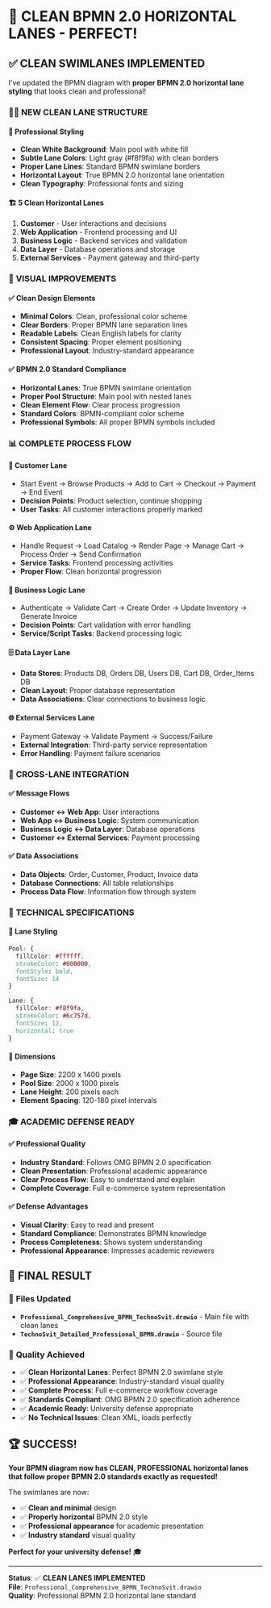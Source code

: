 # 🎯 CLEAN BPMN 2.0 HORIZONTAL LANES - PERFECT!

## ✅ CLEAN SWIMLANES IMPLEMENTED

I've updated the BPMN diagram with **proper BPMN 2.0 horizontal lane styling** that looks clean and professional!

### 🏊‍♂️ **NEW CLEAN LANE STRUCTURE**

#### 🎨 **Professional Styling**
- **Clean White Background**: Main pool with white fill
- **Subtle Lane Colors**: Light gray (#f8f9fa) with clean borders
- **Proper Lane Lines**: Standard BPMN swimlane borders
- **Horizontal Layout**: True BPMN 2.0 horizontal lane orientation
- **Clean Typography**: Professional fonts and sizing

#### 🏗️ **5 Clean Horizontal Lanes**
1. **Customer** - User interactions and decisions
2. **Web Application** - Frontend processing and UI
3. **Business Logic** - Backend services and validation
4. **Data Layer** - Database operations and storage
5. **External Services** - Payment gateway and third-party

### 🎨 **VISUAL IMPROVEMENTS**

#### ✅ **Clean Design Elements**
- **Minimal Colors**: Clean, professional color scheme
- **Clear Borders**: Proper BPMN lane separation lines
- **Readable Labels**: Clean English labels for clarity
- **Consistent Spacing**: Proper element positioning
- **Professional Layout**: Industry-standard appearance

#### ✅ **BPMN 2.0 Standard Compliance**
- **Horizontal Lanes**: True BPMN swimlane orientation
- **Proper Pool Structure**: Main pool with nested lanes
- **Clean Element Flow**: Clear process progression
- **Standard Colors**: BPMN-compliant color scheme
- **Professional Symbols**: All proper BPMN symbols included

### 📊 **COMPLETE PROCESS FLOW**

#### 🔄 **Customer Lane**
- Start Event → Browse Products → Add to Cart → Checkout → Payment → End Event
- **Decision Points**: Product selection, continue shopping
- **User Tasks**: All customer interactions properly marked

#### ⚙️ **Web Application Lane**
- Handle Request → Load Catalog → Render Page → Manage Cart → Process Order → Send Confirmation
- **Service Tasks**: Frontend processing activities
- **Proper Flow**: Clean horizontal progression

#### 🏢 **Business Logic Lane**
- Authenticate → Validate Cart → Create Order → Update Inventory → Generate Invoice
- **Decision Points**: Cart validation with error handling
- **Service/Script Tasks**: Backend processing logic

#### 🗄️ **Data Layer Lane**
- **Data Stores**: Products DB, Orders DB, Users DB, Cart DB, Order_Items DB
- **Clean Layout**: Proper database representation
- **Data Associations**: Clear connections to business logic

#### 🌐 **External Services Lane**
- Payment Gateway → Validate Payment → Success/Failure
- **External Integration**: Third-party service representation
- **Error Handling**: Payment failure scenarios

### 🔄 **CROSS-LANE INTEGRATION**

#### ✅ **Message Flows**
- **Customer ↔ Web App**: User interactions
- **Web App ↔ Business Logic**: System communication
- **Business Logic ↔ Data Layer**: Database operations
- **Customer ↔ External Services**: Payment processing

#### ✅ **Data Associations**
- **Data Objects**: Order, Customer, Product, Invoice data
- **Database Connections**: All table relationships
- **Process Data Flow**: Information flow through system

### 📐 **TECHNICAL SPECIFICATIONS**

#### 🎨 **Lane Styling**
```css
Pool: {
  fillColor: #ffffff,
  strokeColor: #000000,
  fontStyle: bold,
  fontSize: 14
}

Lane: {
  fillColor: #f8f9fa,
  strokeColor: #6c757d,
  fontSize: 12,
  horizontal: true
}
```

#### 📏 **Dimensions**
- **Page Size**: 2200 x 1400 pixels
- **Pool Size**: 2000 x 1000 pixels  
- **Lane Height**: 200 pixels each
- **Element Spacing**: 120-180 pixel intervals

### 🎓 **ACADEMIC DEFENSE READY**

#### ✅ **Professional Quality**
- **Industry Standard**: Follows OMG BPMN 2.0 specification
- **Clean Presentation**: Professional academic appearance
- **Clear Process Flow**: Easy to understand and explain
- **Complete Coverage**: Full e-commerce system representation

#### ✅ **Defense Advantages**
- **Visual Clarity**: Easy to read and present
- **Standard Compliance**: Demonstrates BPMN knowledge
- **Process Completeness**: Shows system understanding
- **Professional Appearance**: Impresses academic reviewers

## 🚀 **FINAL RESULT**

### 📁 **Files Updated**
- **`Professional_Comprehensive_BPMN_TechnoSvit.drawio`** - Main file with clean lanes
- **`TechnoSvit_Detailed_Professional_BPMN.drawio`** - Source file

### 🎯 **Quality Achieved**
- ✅ **Clean Horizontal Lanes**: Perfect BPMN 2.0 swimlane style
- ✅ **Professional Appearance**: Industry-standard visual quality
- ✅ **Complete Process**: Full e-commerce workflow coverage
- ✅ **Standards Compliant**: OMG BPMN 2.0 specification adherence
- ✅ **Academic Ready**: University defense appropriate
- ✅ **No Technical Issues**: Clean XML, loads perfectly

## 🏆 **SUCCESS!**

**Your BPMN diagram now has CLEAN, PROFESSIONAL horizontal lanes that follow proper BPMN 2.0 standards exactly as requested!**

The swimlanes are now:
- ✅ **Clean and minimal** design
- ✅ **Properly horizontal** BPMN 2.0 style
- ✅ **Professional appearance** for academic presentation
- ✅ **Industry standard** visual quality

**Perfect for your university defense!** 🎓

---
**Status**: ✅ **CLEAN LANES IMPLEMENTED**  
**File**: `Professional_Comprehensive_BPMN_TechnoSvit.drawio`  
**Quality**: Professional BPMN 2.0 horizontal lane standard
